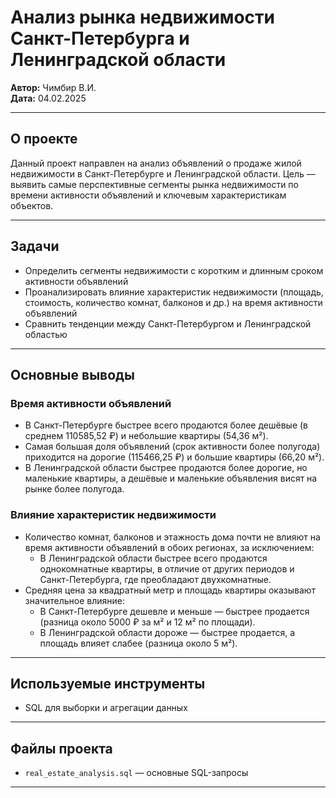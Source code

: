 # Анализ рынка недвижимости Санкт-Петербурга и Ленинградской области

**Автор:** Чимбир В.И.  
**Дата:** 04.02.2025

---

## О проекте

Данный проект направлен на анализ объявлений о продаже жилой недвижимости в Санкт-Петербурге и Ленинградской области. Цель — выявить самые перспективные сегменты рынка недвижимости по времени активности объявлений и ключевым характеристикам объектов.

---

## Задачи

- Определить сегменты недвижимости с коротким и длинным сроком активности объявлений  
- Проанализировать влияние характеристик недвижимости (площадь, стоимость, количество комнат, балконов и др.) на время активности объявлений  
- Сравнить тенденции между Санкт-Петербургом и Ленинградской областью  

---

## Основные выводы

### Время активности объявлений

- В Санкт-Петербурге быстрее всего продаются более дешёвые (в среднем 110585,52 ₽) и небольшие квартиры (54,36 м²).  
- Самая большая доля объявлений (срок активности более полугода) приходится на дорогие (115466,25 ₽) и большие квартиры (66,20 м²).  
- В Ленинградской области быстрее продаются более дорогие, но маленькие квартиры, а дешёвые и маленькие объявления висят на рынке более полугода.

### Влияние характеристик недвижимости

- Количество комнат, балконов и этажность дома почти не влияют на время активности объявлений в обоих регионах, за исключением:  
  - В Ленинградской области быстрее всего продаются однокомнатные квартиры, в отличие от других периодов и Санкт-Петербурга, где преобладают двухкомнатные.  
- Средняя цена за квадратный метр и площадь квартиры оказывают значительное влияние:  
  - В Санкт-Петербурге дешевле и меньше — быстрее продается (разница около 5000 ₽ за м² и 12 м² по площади).  
  - В Ленинградской области дороже — быстрее продается, а площадь влияет слабее (разница около 5 м²).

---

## Используемые инструменты

- SQL для выборки и агрегации данных    

---

## Файлы проекта

- `real_estate_analysis.sql` — основные SQL-запросы  
 

---



```python

```

